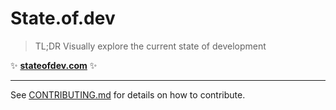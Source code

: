 # State.of.dev

> TL;DR Visually explore the current state of development

✨ <b><a href='https://stateofdev.com/'>stateofdev.com</a></b> ✨

---

See [CONTRIBUTING.md](CONTRIBUTING.md) for details on how to contribute.
